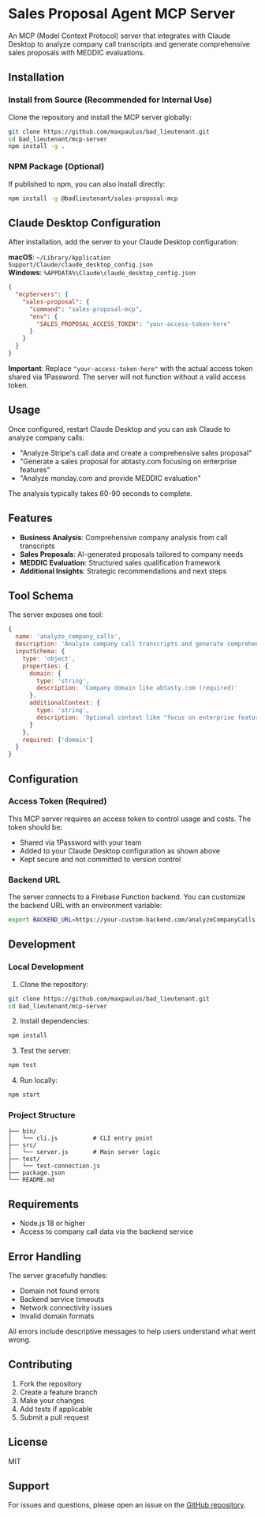 # Sales Proposal Agent MCP Server

An MCP (Model Context Protocol) server that integrates with Claude Desktop to analyze company call transcripts and generate comprehensive sales proposals with MEDDIC evaluations.

## Installation

### Install from Source (Recommended for Internal Use)

Clone the repository and install the MCP server globally:

```bash
git clone https://github.com/maxpaulus/bad_lieutenant.git
cd bad_lieutenant/mcp-server
npm install -g .
```

### NPM Package (Optional)

If published to npm, you can also install directly:

```bash
npm install -g @badlieutenant/sales-proposal-mcp
```

## Claude Desktop Configuration

After installation, add the server to your Claude Desktop configuration:

**macOS**: `~/Library/Application Support/Claude/claude_desktop_config.json`  
**Windows**: `%APPDATA%\Claude\claude_desktop_config.json`

```json
{
  "mcpServers": {
    "sales-proposal": {
      "command": "sales-proposal-mcp",
      "env": {
        "SALES_PROPOSAL_ACCESS_TOKEN": "your-access-token-here"
      }
    }
  }
}
```

**Important**: Replace `"your-access-token-here"` with the actual access token shared via 1Password. The server will not function without a valid access token.

## Usage

Once configured, restart Claude Desktop and you can ask Claude to analyze company calls:

- "Analyze Stripe's call data and create a comprehensive sales proposal"
- "Generate a sales proposal for abtasty.com focusing on enterprise features"  
- "Analyze monday.com and provide MEDDIC evaluation"

The analysis typically takes 60-90 seconds to complete.

## Features

- **Business Analysis**: Comprehensive company analysis from call transcripts
- **Sales Proposals**: AI-generated proposals tailored to company needs
- **MEDDIC Evaluation**: Structured sales qualification framework
- **Additional Insights**: Strategic recommendations and next steps

## Tool Schema

The server exposes one tool:

```javascript
{
  name: 'analyze_company_calls',
  description: 'Analyze company call transcripts and generate comprehensive sales proposal with MEDDIC evaluation',
  inputSchema: {
    type: 'object',
    properties: {
      domain: {
        type: 'string',
        description: 'Company domain like abtasty.com (required)'
      },
      additionalContext: {
        type: 'string', 
        description: 'Optional context like "focus on enterprise features"'
      }
    },
    required: ['domain']
  }
}
```

## Configuration

### Access Token (Required)

This MCP server requires an access token to control usage and costs. The token should be:
- Shared via 1Password with your team
- Added to your Claude Desktop configuration as shown above
- Kept secure and not committed to version control

### Backend URL

The server connects to a Firebase Function backend. You can customize the backend URL with an environment variable:

```bash
export BACKEND_URL=https://your-custom-backend.com/analyzeCompanyCalls
```

## Development

### Local Development

1. Clone the repository:
```bash
git clone https://github.com/maxpaulus/bad_lieutenant.git
cd bad_lieutenant/mcp-server
```

2. Install dependencies:
```bash
npm install
```

3. Test the server:
```bash
npm test
```

4. Run locally:
```bash
npm start
```

### Project Structure

```
├── bin/
│   └── cli.js          # CLI entry point
├── src/
│   └── server.js       # Main server logic
├── test/
│   └── test-connection.js
├── package.json
└── README.md
```

## Requirements

- Node.js 18 or higher
- Access to company call data via the backend service

## Error Handling

The server gracefully handles:
- Domain not found errors
- Backend service timeouts
- Network connectivity issues
- Invalid domain formats

All errors include descriptive messages to help users understand what went wrong.

## Contributing

1. Fork the repository
2. Create a feature branch
3. Make your changes
4. Add tests if applicable
5. Submit a pull request

## License

MIT

## Support

For issues and questions, please open an issue on the [GitHub repository](https://github.com/maxpaulus/bad_lieutenant/issues). 
